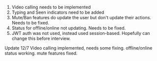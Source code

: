 1. Video calling needs to be implemented
2. Typing and Seen indicators need to be added
3. Mute/Ban features do update the user but don't update their actions. Needs to be fixed.
4. Status for offline/online not updating. Needs to be fixed.
5. JWT auth was not used, instead used session-based. Hopefully can change this before interview.

Update 12/7
Video calling implemented, needs some fixing.
offline/online status working.
mute features fixed.
